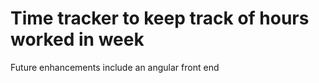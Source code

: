 # Time tracker to keep track of hours worked in week

Future enhancements include an angular front end
